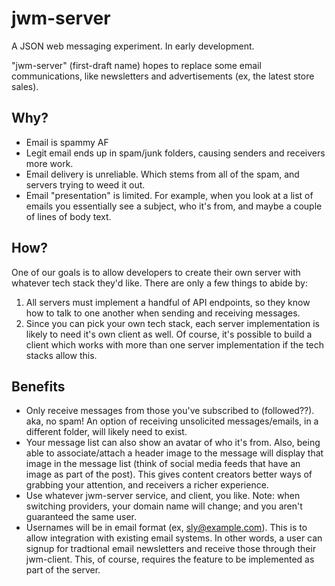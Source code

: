 # jwm-server

A JSON web messaging experiment. In early development.


"jwm-server" (first-draft name) hopes to replace some email communications, like newsletters and advertisements (ex, the latest store sales).

## Why?

- Email is spammy AF
- Legit email ends up in spam/junk folders, causing senders and receivers more work.
- Email delivery is unreliable. Which stems from all of the spam, and servers trying to weed it out.
- Email "presentation" is limited. For example, when you look at a list of emails you essentially see a subject, who it's from, and maybe a couple of lines of body text.

## How?

One of our goals is to allow developers to create their own server with whatever tech stack they'd like. There are only a few things to abide by:

1. All servers must implement a handful of API endpoints, so they know how to talk to one another when sending and receiving messages.
2. Since you can pick your own tech stack, each server implementation is likely to need it's own client as well. Of course, it's possible to build a client which works with more than one server implementation if the tech stacks allow this.

## Benefits

- Only receive messages from those you've subscribed to (followed??). aka, no spam! An option of receiving unsolicited messages/emails, in a different folder, will likely need to exist.
- Your message list can also show an avatar of who it's from. Also, being able to associate/attach a header image to the message will display that image in the message list (think of social media feeds that have an image as part of the post). This gives content creators better ways of grabbing your attention, and receivers a richer experience.
- Use whatever jwm-server service, and client, you like. Note: when switching providers, your domain name will change; and you aren't guaranteed the same user.
- Usernames will be in email format (ex, sly@example.com). This is to allow integration with existing email systems. In other words, a user can signup for tradtional email newsletters and receive those through their jwm-client. This, of course, requires the feature to be implemented as part of the server.
